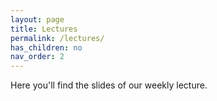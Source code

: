 ```yaml
---
layout: page
title: Lectures
permalink: /lectures/
has_children: no
nav_order: 2
---
```


Here you'll find the slides of our weekly lecture.
